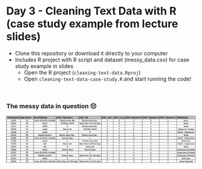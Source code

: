 # Day 3 - Cleaning Text Data with R (case study example from lecture slides)

- Clone this repository or download it directly to your computer
- Includes R project with R script and dataset (messy_data.csv) for case study example in slides
  -  Open the R project (`cleaning-text-data.Rproj`)
  -  Open `cleaning-text-data-case-study.R` and start running the code!

<br>

### The messy data in question 😔
![](example-messy-data.png)


